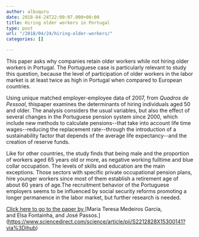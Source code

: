 ```yaml
---
author: albuquru
date: 2018-04-24T22:09:07.000+00:00
title: Hiring older workers in Portugal
type: post
url: "/2018/04/24/hiring-older-workers/"
categories: []

---
```

This paper asks why companies retain older workers while not hiring older workers in Portugal. The Portuguese case is particularly relevant to study this question, because the level of participation of older workers in the labor market is at least twice as high in Portugal when compared to European countries.

Using unique matched employer-employee data of 2007, from _Quadros de Pessoal_, thispaper examines the determinants of hiring individuals aged 50 and older. The analysis considers the usual variables, but also the effect of several changes in the Portuguese pension system since 2000, which include new methods to calculate pensions--that take into account life time wages--reducing the replacement rate--through the introduction of a sustainability factor that depends of the average life expectancy--and the creation of reserve funds.

Like for other countries, the study finds that being male and the proportion of workers aged 65 years old or more, as negative working fulltime and blue collar occupation. The levels of skills and education are the main exceptions. Those sectors with specific private occupational pension plans, hire younger workers since most of them establish a retirement age of about 60 years of age.The recruitment behavior of the Portuguese employers seems to be influenced by social security reforms promoting a longer permanence in the labor market, but further research is needed.

[Click here to go to the paper by ](https://www.sciencedirect.com/science/article/pii/S2212828X15300141?via%3Dihub#!)[Maria Teresa Medeiros Garcia, and Elsa Fontainha, and José Passos.](https://www.sciencedirect.com/science/article/pii/S2212828X15300141?via%3Dihub)